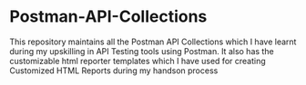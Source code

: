 # Postman-API-Collections
This repository maintains all the Postman API Collections which I have learnt during my upskilling in API Testing tools using Postman.
It also has the customizable html reporter templates which I have used for creating Customized HTML Reports during my handson process
